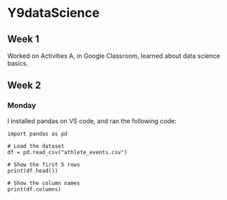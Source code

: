 # Y9dataScience
## Week 1
Worked on Activities A, in Google Classroom, learned about data science basics.

## Week 2
### Monday
I installed pandas on VS code, and ran the following code:
```
import pandas as pd

# Load the dataset
df = pd.read_csv("athlete_events.csv")

# Show the first 5 rows
print(df.head())

# Show the column names
print(df.columns)
```
